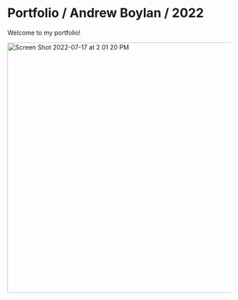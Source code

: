 # Portfolio / Andrew Boylan / 2022

Welcome to my portfolio!

<img width="566" alt="Screen Shot 2022-07-17 at 2 01 20 PM" src="https://user-images.githubusercontent.com/59405316/179418810-d64d9a89-2f8a-4fd2-bb3b-eaef8fd93366.png">
